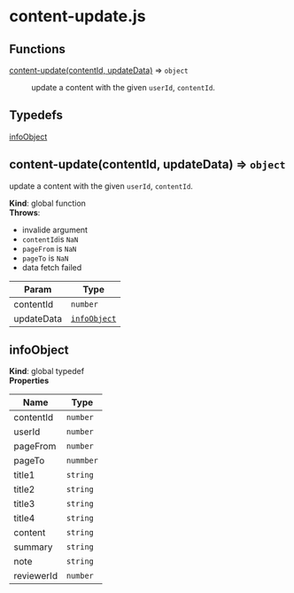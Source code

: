 # content-update.js
## Functions

<dl>
<dt><a href="#content-update">content-update(contentId, updateData)</a> ⇒ <code>object</code></dt>
<dd><p>update a content with the given <code>userId</code>, <code>contentId</code>.</p>
</dd>
</dl>

## Typedefs

<dl>
<dt><a href="#infoObject">infoObject</a></dt>
<dd></dd>
</dl>

<a name="content-update"></a>

## content-update(contentId, updateData) ⇒ <code>object</code>
update a content with the given `userId`, `contentId`.

**Kind**: global function  
**Throws**:

- invalide argument
- `contentId`is `NaN`
- `pageFrom` is `NaN`
- `pageTo` is `NaN`
- data fetch failed


| Param | Type |
| --- | --- |
| contentId | <code>number</code> | 
| updateData | [<code>infoObject</code>](#infoObject) | 

<a name="infoObject"></a>

## infoObject
**Kind**: global typedef  
**Properties**

| Name | Type |
| --- | --- |
| contentId | <code>number</code> | 
| userId | <code>number</code> | 
| pageFrom | <code>number</code> | 
| pageTo | <code>nummber</code> | 
| title1 | <code>string</code> | 
| title2 | <code>string</code> | 
| title3 | <code>string</code> | 
| title4 | <code>string</code> | 
| content | <code>string</code> | 
| summary | <code>string</code> | 
| note | <code>string</code> | 
| reviewerId | <code>number</code> | 
